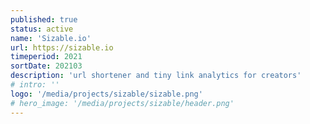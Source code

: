 ```yaml
---
published: true
status: active
name: 'Sizable.io'
url: https://sizable.io
timeperiod: 2021
sortDate: 202103
description: 'url shortener and tiny link analytics for creators'
# intro: ''
logo: '/media/projects/sizable/sizable.png'
# hero_image: '/media/projects/sizable/header.png'
---
```


